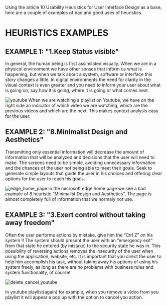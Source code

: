 Using the article 10 Usability Heuristics for User Interface Design as a base, here are a couple of examples of bad and good uses of heuristics.

# HEURISTICS EXAMPLES

## EXAMPLE 1: "1.Keep Status visible"
In general, the human being is first assimilated visually. When we are in a physical environment we have other senses that inform us what is happening, but when we talk about a system, software or interface this story changes a little. In digital environments the need for clarity in the visual context is even greater and you need to inform your user about what is going on, say how it is going, where it is going or what comes next.

![youtube](https://github.com/oOutroMarcos/Bertoti/assets/126624403/bf04d763-7034-4974-a20f-413c9fdf8512)
When we are watching a playlist on Youtube, we have on the right side an indicator of which video we are watching, which are the previous videos and which are the next. This makes context analysis easy for the user.

## EXAMPLE 2: "8.Minimalist Design and Aesthetics"
Transmitting only essential information will decrease the amount of information that will be analyzed and decisions that the user will need to make. The screens need to be simple, avoiding unnecessary information and the chances of the user not being able to meet their goals.
Seek to generate simple layouts that guide the user in his choices and offering clear options for the user to reach his goals.

![edge_home_page](https://github.com/oOutroMarcos/Bertoti/assets/126624403/faddfc02-a979-4540-851a-fbfe5ff2b7f2)
In the microsoft edge home page we see a bad example of 8 heuristic "Minimalist Design and Aesthetics". The page is almost completely full of information that we normaly not use.

## EXAMPLE 3: "3.Exert control without taking away freedom"
Often the user performs actions by mistake, give him the “Ctrl Z” on his system !!
The system should present the user with an “emergency exit” from that state he entered (by mistake) to the security state he was in. This possibility of reversing actions removes the insecurity of the user when using the application, website, etc.
It is important that you direct the user to help him accomplish his task, without taking away his options of using his system freely, as long as there are no problems with business rules and system functionality, of course!

![delete_cancel_youtube](https://github.com/oOutroMarcos/Bertoti/assets/126624403/b44ba4d0-93b3-4631-a6b4-071b6809e027)

In youtube playlist(again) for example, when you remove a video from you playlist it will appear a pop up with the option to cancel you action.
